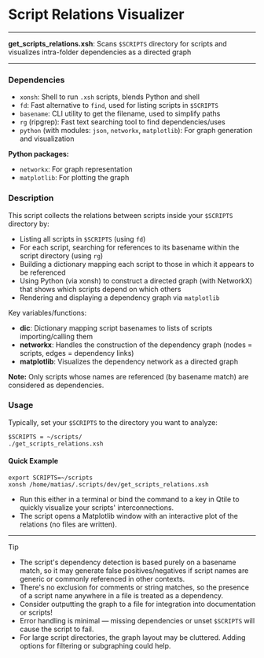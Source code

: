 # Script Relations Visualizer

---

**get_scripts_relations.xsh**: Scans `$SCRIPTS` directory for scripts and visualizes intra-folder dependencies as a directed graph

---

### Dependencies

- `xonsh`: Shell to run `.xsh` scripts, blends Python and shell
- `fd`: Fast alternative to `find`, used for listing scripts in `$SCRIPTS`
- `basename`: CLI utility to get the filename, used to simplify paths
- `rg` (ripgrep): Fast text searching tool to find dependencies/uses
- `python` (with modules: `json`, `networkx`, `matplotlib`): For graph generation and visualization

**Python packages:**
- `networkx`: For graph representation
- `matplotlib`: For plotting the graph

### Description

This script collects the relations between scripts inside your `$SCRIPTS` directory by:
- Listing all scripts in `$SCRIPTS` (using `fd`)
- For each script, searching for references to its basename within the script directory (using `rg`)
- Building a dictionary mapping each script to those in which it appears to be referenced
- Using Python (via xonsh) to construct a directed graph (with NetworkX) that shows which scripts depend on which others
- Rendering and displaying a dependency graph via `matplotlib`

Key variables/functions:
- **dic**: Dictionary mapping script basenames to lists of scripts importing/calling them
- **networkx**: Handles the construction of the dependency graph (nodes = scripts, edges = dependency links)
- **matplotlib**: Visualizes the dependency network as a directed graph

**Note:** Only scripts whose names are referenced (by basename match) are considered as dependencies.

### Usage

Typically, set your `$SCRIPTS` to the directory you want to analyze:

```xonsh
$SCRIPTS = ~/scripts/
./get_scripts_relations.xsh
```

#### Quick Example

```xonsh
export SCRIPTS=~/scripts
xonsh /home/matias/.scripts/dev/get_scripts_relations.xsh
```

- Run this either in a terminal or bind the command to a key in Qtile to quickly visualize your scripts' interconnections.
- The script opens a Matplotlib window with an interactive plot of the relations (no files are written).

---

> [!TIP]
>
> - The script's dependency detection is based purely on a basename match, so it may generate false positives/negatives if script names are generic or commonly referenced in other contexts.
> - There's no exclusion for comments or string matches, so the presence of a script name anywhere in a file is treated as a dependency.
> - Consider outputting the graph to a file for integration into documentation or scripts!
> - Error handling is minimal — missing dependencies or unset `$SCRIPTS` will cause the script to fail.
> - For large script directories, the graph layout may be cluttered. Adding options for filtering or subgraphing could help.